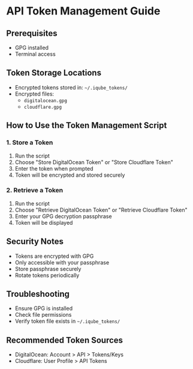 # API Token Management Guide

## Prerequisites
- GPG installed
- Terminal access

## Token Storage Locations
- Encrypted tokens stored in: `~/.iqube_tokens/`
- Encrypted files: 
  - `digitalocean.gpg`
  - `cloudflare.gpg`

## How to Use the Token Management Script

### 1. Store a Token
1. Run the script
2. Choose "Store DigitalOcean Token" or "Store Cloudflare Token"
3. Enter the token when prompted
4. Token will be encrypted and stored securely

### 2. Retrieve a Token
1. Run the script
2. Choose "Retrieve DigitalOcean Token" or "Retrieve Cloudflare Token"
3. Enter your GPG decryption passphrase
4. Token will be displayed

## Security Notes
- Tokens are encrypted with GPG
- Only accessible with your passphrase
- Store passphrase securely
- Rotate tokens periodically

## Troubleshooting
- Ensure GPG is installed
- Check file permissions
- Verify token file exists in `~/.iqube_tokens/`

## Recommended Token Sources
- DigitalOcean: Account > API > Tokens/Keys
- Cloudflare: User Profile > API Tokens
